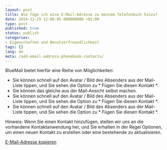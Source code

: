 ```yaml
---
layout: post
title: Wie füge ich eine E-Mail-Adresse zu meinem Telefonbuch hinzu?
date: 2014-12-29 12:06:05.000000000 +02:00
type: post
published: true
status: publish
categories:
- Eigenschaften und Benutzerfreundlichkeit
tags: []
lang: de
meta: /add-email-address-phonebook-contacts/
---
```


BlueMail bietet hierfür eine Reihe von Möglichkeiten:

* Sie können schnell auf den Avatar / Bild des Absenders aus der Mail-Liste tippen, und Sie sehen die Option zu * Fügen Sie diesen Kontakt *.
* Sie können das gleiche aus der Mail-Ansicht selbst machen.
* Sie können schnell auf den Avatar / Bild des Absenders aus der Mail-Liste tippen, und Sie sehen die Option zu * Fügen Sie diesen Kontakt *.
* Sie können schnell auf den Avatar / Bild des Absenders aus der Mail-Liste tippen, und Sie sehen die Option zu * Fügen Sie diesen Kontakt *.

Hinweis: Wenn Sie einen Kontakt hinzufügen, stellen wir uns an die vorhandene Kontaktanwendung her, und Sie erhalten in der Regel Optionen, um einen neuen Kontakt zu erstellen oder eine bestehende zu aktualisieren.

[E-Mail-Adresse kopieren](/copy-email-address/)
